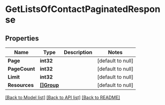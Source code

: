 # GetListsOfContactPaginatedResponse

## Properties
Name | Type | Description | Notes
------------ | ------------- | ------------- | -------------
**Page** | **int32** |  | [default to null]
**PageCount** | **int32** |  | [default to null]
**Limit** | **int32** |  | [default to null]
**Resources** | [**[]Group**](Group.md) |  | [default to null]

[[Back to Model list]](../README.md#documentation-for-models) [[Back to API list]](../README.md#documentation-for-api-endpoints) [[Back to README]](../README.md)



